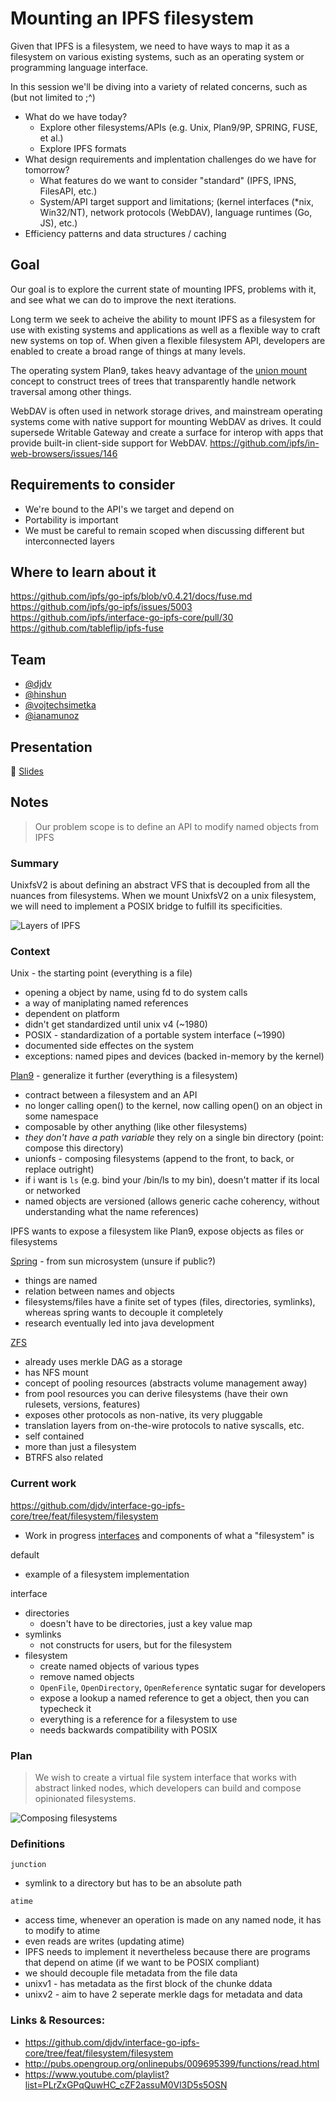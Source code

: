 # Mounting an IPFS filesystem

Given that IPFS is a filesystem, we need to have ways to map it as a filesystem on various existing systems, such as an operating system or programming language interface.

In this session we'll be diving into a variety of related concerns, such as (but not limited to ;^)
 - What do we have today?
   - Explore other filesystems/APIs (e.g. Unix, Plan9/9P, SPRING, FUSE, et al.)
   - Explore IPFS formats
 - What design requirements and implentation challenges do we have for tomorrow?
   - What features do we want to consider "standard" (IPFS, IPNS, FilesAPI, etc.)
   - System/API target support and limitations; (kernel interfaces (\*nix, Win32/NT), network protocols (WebDAV), language runtimes (Go, JS), etc.)
 - Efficiency patterns and data structures / caching

## Goal

Our goal is to explore the current state of mounting IPFS, problems with it, and see what we can do to improve the next iterations.

Long term we seek to acheive the ability to mount IPFS as a filesystem for use with existing systems and applications as well as a flexible way to craft new systems on top of.
When given a flexible filesystem API, developers are enabled to create a broad range of things at many levels.

The operating system Plan9, takes heavy advantage of the [union mount](https://en.wikipedia.org/wiki/Union_mount) concept to construct trees of trees that transparently handle network traversal among other things.

WebDAV is often used in network storage drives, and mainstream operating systems come with native support for mounting WebDAV as drives. It could supersede Writable Gateway and create a surface for interop with apps that provide built-in client-side support for WebDAV. https://github.com/ipfs/in-web-browsers/issues/146

## Requirements to consider

- We're bound to the API's we target and depend on
- Portability is important
- We must be careful to remain scoped when discussing different but interconnected layers

## Where to learn about it
https://github.com/ipfs/go-ipfs/blob/v0.4.21/docs/fuse.md
https://github.com/ipfs/go-ipfs/issues/5003
https://github.com/ipfs/interface-go-ipfs-core/pull/30
https://github.com/tableflip/ipfs-fuse

## Team

* [@djdv](https://github.com/djdv)
* [@hinshun](https://github.com/hinshun)
* [@vojtechsimetka](https://github.com/vojtechsimetka)
* [@ianamunoz](https://github.com/ianamunoz)

## Presentation

🎤 [Slides](https://docs.google.com/presentation/d/105KwT6ZmcneywGnvUyww5y-u_GHSY0FFQ0yIXZQf7Y0/edit#slide=id.g5c6a5171f6_0_243)

## Notes

> Our problem scope is to define an API to modify named objects from IPFS

### Summary

UnixfsV2 is about defining an abstract VFS that is decoupled from all the nuances from filesystems. When we mount UnixfsV2 on a unix filesystem, we will need to implement a POSIX bridge to fulfill its specificities.

![Layers of IPFS](img/ipfs-layers.svg)

### Context

Unix - the starting point (everything is a file)
- opening a object by name, using fd to do system calls
- a way of maniplating named references
- dependent on platform
- didn't get standardized until unix v4 (~1980)
- POSIX - standardization of a portable system interface (~1990)
- documented side effectes on the system
- exceptions: named pipes and devices (backed in-memory by the kernel)

[Plan9](https://www.orosk.com/plan-9-filesystem-protocol/) - generalize it further (everything is a filesystem)
  - contract between a filesystem and an API
  - no longer calling open() to the kernel, now calling open() on an object in some namespace
  - composable by other anything (like other filesystems)
  - *they don't have a path variable* they rely on a single bin directory (point: compose this directory)
  - unionfs - composing filesystems (append to the front, to back, or replace outright)
  - if i want is `ls` (e.g. bind your /bin/ls to my bin), doesn't matter if its local or networked
  - named objects are versioned (allows generic cache coherency, without understanding what the name references)

IPFS wants to expose a filesystem like Plan9, expose objects as files or filesystems

[Spring](https://en.wikipedia.org/wiki/Spring_(operating_system)#File_system) - from sun microsystem (unsure if public?)
  - things are named
  - relation between names and objects
  - filesystems/files have a finite set of types (files, directories, symlinks), whereas spring wants to decouple it completely
  - research eventually led into java development

[ZFS](http://open-zfs.org/wiki/Main_Page)
  - already uses merkle DAG as a storage
  - has NFS mount
  - concept of pooling resources (abstracts volume management away)
  - from pool resources you can derive filesystems (have their own rulesets, versions, features)
  - exposes other protocols as non-native, its very pluggable
  - translation layers from on-the-wire protocols to native syscalls, etc.
  - self contained
  - more than just a filesystem
  - BTRFS also related


### Current work

https://github.com/djdv/interface-go-ipfs-core/tree/feat/filesystem/filesystem

- Work in progress [interfaces](https://github.com/djdv/interface-go-ipfs-core/blob/feat/filesystem/filesystem/interface/interface.go) and components of what a "filesystem" is

default
  - example of a filesystem implementation

interface
  - directories
    - doesn't have to be directories, just a key value map
  - symlinks
    - not constructs for users, but for the filesystem
  - filesystem
    - create named objects of various types
    - remove named objects
    - `OpenFile`, `OpenDirectory`, `OpenReference` syntatic sugar for developers
    - expose a lookup a named reference to get a object, then you can typecheck it
    - everything is a reference for a filesystem to use
    - needs backwards compatibility with POSIX

### Plan

> We wish to create a virtual file system interface that works with abstract linked nodes, which developers can build and compose opinionated filesystems.

![Composing filesystems](img/composing-filesystems.svg)

### Definitions

`junction`
  - symlink to a directory but has to be an absolute path

`atime`
  - access time, whenever an operation is made on any named node, it has to modify to atime
  - even reads are writes (updating atime)
  - IPFS needs to implement it nevertheless because there are programs that depend on atime (if we want to be POSIX compliant)
  - we should decouple file metadata from the file data
  - unixv1 - has metadata as the first block of the chunke ddata
  - unixv2 - aim to have 2 seperate merkle dags for metadata and data

### Links & Resources:
- https://github.com/djdv/interface-go-ipfs-core/tree/feat/filesystem/filesystem
- http://pubs.opengroup.org/onlinepubs/009695399/functions/read.html
- https://www.youtube.com/playlist?list=PLrZxGPqQuwHC_cZF2assuM0Vl3D5s5OSN
